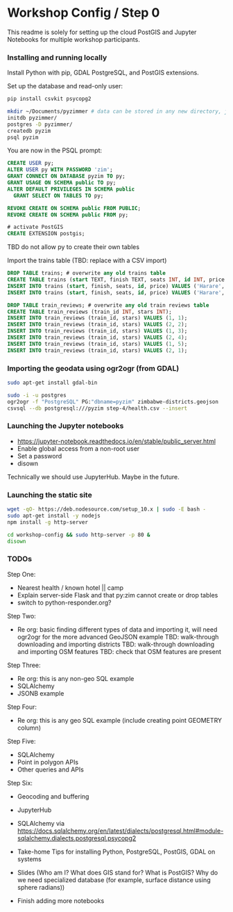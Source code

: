 # Workshop Config / Step 0

This readme is solely for setting up the cloud PostGIS and Jupyter Notebooks
for multiple workshop participants.

### Installing and running locally

Install Python with pip, GDAL PostgreSQL, and PostGIS extensions.

Set up the database and read-only user:

```bash
pip install csvkit psycopg2

mkdir ~/Documents/pyzimmer # data can be stored in any new directory, just be consistent
initdb pyzimmer/
postgres -D pyzimmer/
createdb pyzim
psql pyzim
```

You are now in the PSQL prompt:

```sql
CREATE USER py;
ALTER USER py WITH PASSWORD 'zim';
GRANT CONNECT ON DATABASE pyzim TO py;
GRANT USAGE ON SCHEMA public TO py;
ALTER DEFAULT PRIVILEGES IN SCHEMA public
  GRANT SELECT ON TABLES TO py;

REVOKE CREATE ON SCHEMA public FROM PUBLIC;
REVOKE CREATE ON SCHEMA public FROM py;

# activate PostGIS
CREATE EXTENSION postgis;
```

TBD do not allow py to create their own tables

Import the trains table (TBD: replace with a CSV import)

```sql
DROP TABLE trains; # overwrite any old trains table
CREATE TABLE trains (start TEXT, finish TEXT, seats INT, id INT, price FLOAT);
INSERT INTO trains (start, finish, seats, id, price) VALUES ('Harare', 'Victoria Falls', 100, 1, 100);
INSERT INTO trains (start, finish, seats, id, price) VALUES ('Harare', 'Bulawayo', 25, 2, 10);

DROP TABLE train_reviews; # overwrite any old train reviews table
CREATE TABLE train_reviews (train_id INT, stars INT);
INSERT INTO train_reviews (train_id, stars) VALUES (1, 1);
INSERT INTO train_reviews (train_id, stars) VALUES (2, 2);
INSERT INTO train_reviews (train_id, stars) VALUES (1, 3);
INSERT INTO train_reviews (train_id, stars) VALUES (2, 4);
INSERT INTO train_reviews (train_id, stars) VALUES (1, 5);
INSERT INTO train_reviews (train_id, stars) VALUES (2, 1);
```

### Importing the geodata using ogr2ogr (from GDAL)

```bash
sudo apt-get install gdal-bin

sudo -i -u postgres
ogr2ogr -f "PostgreSQL" PG:"dbname=pyzim" zimbabwe-districts.geojson
csvsql --db postgresql:///pyzim step-4/health.csv --insert
```

### Launching the Jupyter notebooks

- https://jupyter-notebook.readthedocs.io/en/stable/public_server.html
- Enable global access from a non-root user
- Set a password
- disown

Technically we should use JupyterHub. Maybe in the future.

### Launching the static site

```bash
wget -qO- https://deb.nodesource.com/setup_10.x | sudo -E bash -
sudo apt-get install -y nodejs
npm install -g http-server

cd workshop-config && sudo http-server -p 80 &
disown
```

### TODOs

Step One:
- Nearest health / known hotel || camp
- Explain server-side Flask and that py:zim cannot create or drop tables
- switch to python-responder.org?

Step Two:
- Re org: basic finding different types of data and importing it, will need ogr2ogr for the more advanced GeoJSON example
TBD: walk-through downloading and importing districts
TBD: walk-through downloading and importing OSM features
TBD: check that OSM features are present

Step Three:
- Re org: this is any non-geo SQL example
- SQLAlchemy
- JSONB example

Step Four:
- Re org: this is any geo SQL example (include creating point GEOMETRY column)

Step Five:
- SQLAlchemy
- Point in polygon APIs
- Other queries and APIs

Step Six:
- Geocoding and buffering

- JupyterHub
- SQLAlchemy via https://docs.sqlalchemy.org/en/latest/dialects/postgresql.html#module-sqlalchemy.dialects.postgresql.psycopg2
- Take-home Tips for installing Python, PostgreSQL, PostGIS, GDAL on systems
- Slides (Who am I? What does GIS stand for? What is PostGIS? Why do we need specialized database (for example, surface distance using sphere radians))
- Finish adding more notebooks
